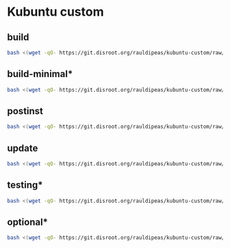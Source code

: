 # Kubuntu custom
## build
```bash
bash <(wget -qO- https://git.disroot.org/rauldipeas/kubuntu-custom/raw/branch/main/build.sh)
```
## build-minimal*
```bash
bash <(wget -qO- https://git.disroot.org/rauldipeas/kubuntu-custom/raw/branch/main/build-minimal.sh)
```
## postinst
```bash
bash <(wget -qO- https://git.disroot.org/rauldipeas/kubuntu-custom/raw/branch/main/postinst.sh)
```
## update
```bash
bash <(wget -qO- https://git.disroot.org/rauldipeas/kubuntu-custom/raw/branch/main/update.sh)
```
## testing*
```bash
bash <(wget -qO- https://git.disroot.org/rauldipeas/kubuntu-custom/raw/branch/main/testing.sh)
```
## optional*
```bash
bash <(wget -qO- https://git.disroot.org/rauldipeas/kubuntu-custom/raw/branch/main/optional.sh)
```